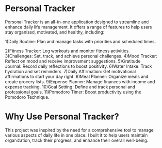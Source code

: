 # Personal Tracker
Personal Tracker is an all-in-one application designed to streamline and enhance daily life management. It offers a range of features to help users stay organized, motivated, and healthy, including:

1)Daily Routine: Plan and manage tasks with priorities and scheduled times.

2)Fitness Tracker: Log workouts and monitor fitness activities.
3)Challenges: Set, track, and achieve personal challenges. 
4)Mood Tracker: Reflect on mood and receive improvement suggestions.
5)Gratitude Journal: Record daily reflections to boost positivity.
6)Water Intake: Track hydration and set reminders.
7)Daily Affirmation: Get motivational affirmations to start your day right.
8)Meal Planner: Organize meals and create grocery lists.
9)Expense Planner: Manage finances with income and expense tracking.
10)Goal Setting: Define and track personal and professional goals.
11)Pomodoro Timer: Boost productivity using the Pomodoro Technique.

# Why Use Personal Tracker?
This project was inspired by the need for a comprehensive tool to manage various aspects of daily life in one place. I built it to help users maintain organization, track their progress, and enhance their overall well-being.

